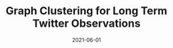 ---
title: "Graph Clustering for Long Term Twitter Observations"
collection: supervisions
excerpt: "Short description of portfolio"
permalink: /supervisions/2021-06-01-aigars
date: 2021-06-01
student: "Aigars Tumanis"
file: "UiO_IFI_Master_Thesis_Aigars_Tumanis.pdf"
---